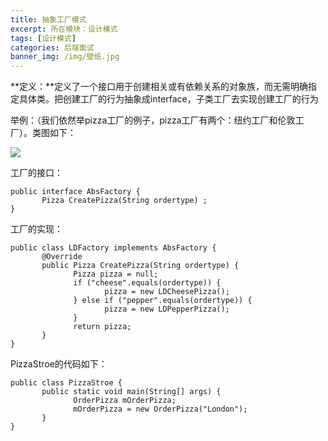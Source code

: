 ```yaml
---
title: 抽象工厂模式
excerpt: 所在模块：设计模式
tags: [设计模式]
categories: 后端面试
banner_img: /img/壁纸.jpg
---
```


**定义：**定义了一个接口用于创建相关或有依赖关系的对象族，而无需明确指定具体类。把创建工厂的行为抽象成interface，子类工厂去实现创建工厂的行为

举例：（我们依然举pizza工厂的例子，pizza工厂有两个：纽约工厂和伦敦工厂）。类图如下：

![](https://img-blog.csdnimg.cn/20190609001610898.png?x-oss-process=image/watermark,type_ZmFuZ3poZW5naGVpdGk,shadow_10,text_aHR0cHM6Ly9ibG9nLmNzZG4ubmV0L0ExMzQyNzcy,size_16,color_FFFFFF,t_70)

工厂的接口：

```
public interface AbsFactory {
       Pizza CreatePizza(String ordertype) ;
}
```

工厂的实现：

```
public class LDFactory implements AbsFactory {
       @Override
       public Pizza CreatePizza(String ordertype) {
              Pizza pizza = null;
              if ("cheese".equals(ordertype)) {
                     pizza = new LDCheesePizza();
              } else if ("pepper".equals(ordertype)) {
                     pizza = new LDPepperPizza();
              }
              return pizza;
       }
}
```


PizzaStroe的代码如下：

```
public class PizzaStroe {
       public static void main(String[] args) {
              OrderPizza mOrderPizza;
              mOrderPizza = new OrderPizza("London");
       }
}
```





